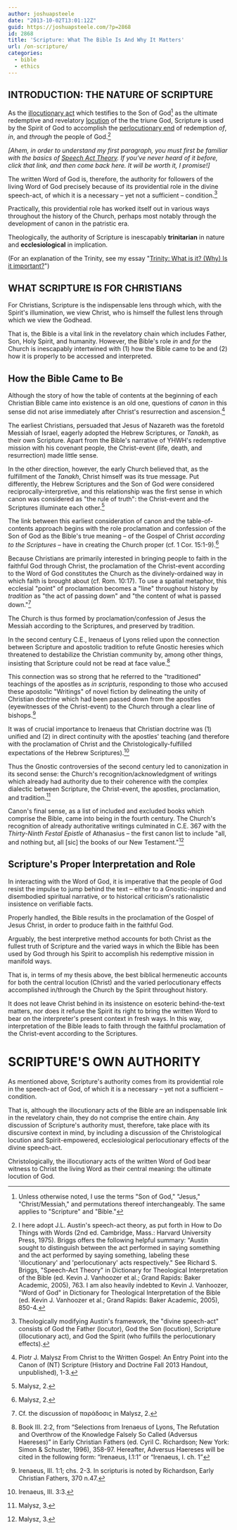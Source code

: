 ```yaml
---
author: joshuapsteele
date: "2013-10-02T13:01:12Z"
guid: https://joshuapsteele.com/?p=2868
id: 2868
title: 'Scripture: What The Bible Is And Why It Matters'
url: /on-scripture/
categories:
  - bible
  - ethics
---
```


## INTRODUCTION: THE NATURE OF SCRIPTURE

As the [illocutionary act](https://en.wikipedia.org/wiki/Illocutionary_act) which testifies to the Son of God[^1] as the ultimate redemptive and revelatory [locution](https://en.wikipedia.org/wiki/Locutionary_act) of the the triune God, Scripture is used by the Spirit of God to accomplish the [perlocutionary end](https://en.wikipedia.org/wiki/Perlocutionary_act) of redemption *of*, *in*, and *through* the people of God.[^2]

*[Ahem, in order to understand my first paragraph, you must first be familiar with the basics of [Speech Act Theory](https://en.wikipedia.org/wiki/Speech_act). If you've never heard of it before, click that link, and then come back here. It will be worth it, I promise!]*

The written Word of God is, therefore, the authority for followers of the living Word of God precisely because of its providential role in the divine speech-act, of which it is a necessary – yet not a sufficient – condition.[^3]

Practically, this providential role has worked itself out in various ways throughout the history of the Church, perhaps most notably through the development of canon in the patristic era.

Theologically, the authority of Scripture is inescapably **trinitarian** in nature and **ecclesiological** in implication.

(For an explanation of the Trinity, see my essay "[Trinity: What is it? (Why) Is it important?](https://joshuapsteele.com/holy-trinity/)")

## WHAT SCRIPTURE IS FOR CHRISTIANS

For Christians, Scripture is the indispensable lens through which, with the Spirit's illumination, we view Christ, who is himself the fullest lens through which we view the Godhead.

That is, the Bible is a vital link in the revelatory chain which includes Father, Son, Holy Spirit, and humanity. However, the Bible's role *in* and *for* the Church is inescapably intertwined with (1) how the Bible came to be and (2) how it is properly to be accessed and interpreted.

## How the Bible Came to Be

Although the story of how the table of contents at the beginning of each Christian Bible came into existence is an old one, questions of *canon* in this sense did not arise immediately after Christ's resurrection and ascension.[^4]

The earliest Christians, persuaded that Jesus of Nazareth was the foretold Messiah of Israel, eagerly adopted the Hebrew Scriptures, or *Tanakh*, as their own Scripture. Apart from the Bible's narrative of YHWH's redemptive mission with his covenant people, the Christ-event (life, death, and resurrection) made little sense.

In the other direction, however, the early Church believed that, as the fulfillment of the *Tanakh*, Christ himself was its true message. Put differently, the Hebrew Scriptures and the Son of God were considered reciprocally-interpretive, and this relationship was the first sense in which canon was considered as "the rule of truth": the Christ-event and the Scriptures illuminate each other.[^5]

The link between this earliest consideration of canon and the table-of-contents approach begins with the role proclamation and confession of the Son of God as the Bible's true meaning – of the Gospel of Christ *according to the Scriptures* – have in creating the Church proper (cf. 1 Cor. 15:1-9).[^6]

Because Christians are primarily interested in bringing people to faith in the faithful God through Christ, the proclamation of the Christ-event according to the Word of God constitutes the Church as the divinely-ordained way in which faith is brought about (cf. Rom. 10:17). To use a spatial metaphor, this ecclesial "point" of proclamation becomes a "line" throughout history by *tradition* as "the act of passing down" and "the content of what is passed down."[^7]

The Church is thus formed by proclamation/confession of Jesus the Messiah according to the Scriptures, and preserved by tradition.

In the second century C.E., Irenaeus of Lyons relied upon the connection between Scripture and apostolic tradition to refute Gnostic heresies which threatened to destabilize the Christian community by, among other things, insisting that Scripture could not be read at face value.[^8]

This connection was so strong that he referred to the "traditioned" teachings of the apostles as *in scripturis*, responding to those who accused these apostolic "Writings" of novel fiction by delineating the unity of Christian doctrine which had been passed down from the apostles (eyewitnesses of the Christ-event) to the Church through a clear line of bishops.[^9]

It was of crucial importance to Irenaeus that Christian doctrine was (1) unified and (2) in direct continuity with the apostles' teaching (and therefore with the proclamation of Christ and the Christologically-fulfilled expectations of the Hebrew Scriptures).[^10]

Thus the Gnostic controversies of the second century led to canonization in its second sense: the Church's recognition/acknowledgment of writings which already had authority due to their coherence with the complex dialectic between Scripture, the Christ-event, the apostles, proclamation, and tradition.[^11]

Canon's final sense, as a list of included and excluded books which comprise the Bible, came into being in the fourth century. The Church's recognition of already authoritative writings culminated in C.E. 367 with the *Thirty-Ninth Festal Epistle* of Athanasius – the first canon list to include "all, and nothing but, all [sic] the books of our New Testament."[^12]

## Scripture's Proper Interpretation and Role

In interacting with the Word of God, it is imperative that the people of God resist the impulse to jump behind the text – either to a Gnostic-inspired and disembodied spiritual narrative, or to historical criticism's rationalistic insistence on verifiable facts.

Properly handled, the Bible results in the proclamation of the Gospel of Jesus Christ, in order to produce faith in the faithful God.

Arguably, the best interpretive method accounts for both Christ as the fullest truth of Scripture and the varied ways in which the Bible has been used by God through his Spirit to accomplish his redemptive mission in manifold ways.

That is, in terms of my thesis above, the best biblical hermeneutic accounts for both the central locution (Christ) and the varied perlocutionary effects accomplished in/through the Church by the Spirit throughout history.

It does not leave Christ behind in its insistence on esoteric behind-the-text matters, nor does it refuse the Spirit its right to bring the written Word to bear on the interpreter's present context in fresh ways. In this way, interpretation of the Bible leads to faith through the faithful proclamation of the Christ-event according to the Scriptures.

# SCRIPTURE'S OWN AUTHORITY

As mentioned above, Scripture's authority comes from its providential role in the speech-act of God, of which it is a necessary – yet not a sufficient – condition.

That is, although the illocutionary acts of the Bible are an indispensable link in the revelatory chain, they do not comprise the entire chain. Any discussion of Scripture's authority must, therefore, take place with its discursive context in mind, by including a discussion of the Christological locution and Spirit-empowered, ecclesiological perlocutionary effects of the divine speech-act.

Christologically, the illocutionary acts of the written Word of God bear witness to Christ the living Word as their central meaning: the ultimate locution of God.

[^1]: Unless otherwise noted, I use the terms "Son of God," "Jesus," "Christ/Messiah," and permutations thereof interchangeably. The same applies to "Scripture" and "Bible."

[^2]: I here adopt J.L. Austin's speech-act theory, as put forth in How to Do Things with Words (2nd ed. Cambridge, Mass.: Harvard University Press, 1975). Briggs offers the following helpful summary: "Austin sought to distinguish between the act performed in saying something and the act performed by saying something, labeling these 'illocutionary' and 'perlocutionary' acts respectively." See Richard S. Briggs, "Speech-Act Theory" in Dictionary for Theological Interpretation of the Bible (ed. Kevin J. Vanhoozer et al.; Grand Rapids: Baker Academic, 2005), 763. I am also heavily indebted to Kevin J. Vanhoozer, "Word of God" in Dictionary for Theological Interpretation of the Bible (ed. Kevin J. Vanhoozer et al.; Grand Rapids: Baker Academic, 2005), 850-4.

[^3]: Theologically modifying Austin's framework, the "divine speech-act" consists of God the Father (locutor), God the Son (locution), Scripture (illocutionary act), and God the Spirit (who fulfills the perlocutionary effects).

[^4]: Piotr J. Malysz From Christ to the Written Gospel: An Entry Point into the Canon of (NT) Scripture (History and Doctrine Fall 2013 Handout, unpublished), 1-3.

[^5]: Malysz, 2.

[^6]: Malysz, 2.

[^7]: Cf. the discussion of παράδοσις in Malysz, 2.

[^8]: Book III. 2:2, from “Selections from Irenaeus of Lyons, The Refutation and Overthrow of the Knowledge Falsely So Called (Adversus Haereses)” in Early Christian Fathers (ed. Cyril C. Richardson; New York: Simon &amp; Schuster, 1996), 358-97. Hereafter, Adversus Haereses will be cited in the following form: “Irenaeus, I.1:1” or “Irenaeus, I. ch. 1”

[^9]: Irenaeus, III. 1:1; chs. 2-3. In scripturis is noted by Richardson, Early Christian Fathers, 370 n.47.

[^10]: Irenaeus, III. 3:3.

[^11]: Malysz, 3.

[^12]: Malysz, 3.

[^13]: Vanhoozer, 854.

[^14]: Cf. the discussions of Karl Barth's and Vanhoozer's own views (850-1, 4).

[^15]: Vanhoozer, 853.
